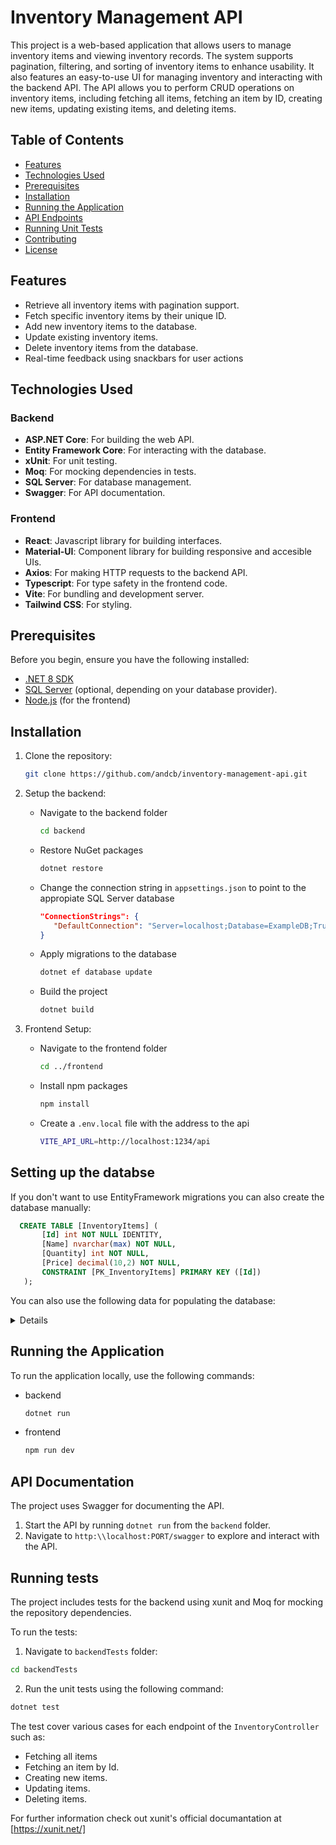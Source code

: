 # Inventory Management API

This project is a web-based application that allows users to manage inventory items and viewing inventory records. The system supports pagination, filtering, and sorting of inventory items to enhance usability. It also features an easy-to-use UI for managing inventory and interacting with the backend API.
The API allows you to perform CRUD operations on inventory items, including fetching all items, fetching an item by ID, creating new items, updating existing items, and deleting items.

## Table of Contents

- [Features](#features)
- [Technologies Used](#technologies-used)
- [Prerequisites](#prerequisites)
- [Installation](#installation)
- [Running the Application](#running-the-application)
- [API Endpoints](#api-endpoints)
- [Running Unit Tests](#running-unit-tests)
- [Contributing](#contributing)
- [License](#license)

## Features

- Retrieve all inventory items with pagination support.
- Fetch specific inventory items by their unique ID.
- Add new inventory items to the database.
- Update existing inventory items.
- Delete inventory items from the database.
- Real-time feedback using snackbars for user actions

## Technologies Used

### Backend

- **ASP.NET Core**: For building the web API.
- **Entity Framework Core**: For interacting with the database.
- **xUnit**: For unit testing.
- **Moq**: For mocking dependencies in tests.
- **SQL Server**: For database management.
- **Swagger**: For API documentation.

### Frontend

- **React**: Javascript library for building interfaces.
- **Material-UI**: Component library for building responsive and accesible UIs.
- **Axios**: For making HTTP requests to the backend API.
- **Typescript**: For type safety in the frontend code.
- **Vite**: For bundling and development server.
- **Tailwind CSS**: For styling.

## Prerequisites

Before you begin, ensure you have the following installed:

- [.NET 8 SDK](https://dotnet.microsoft.com/download/dotnet/8.0)
- [SQL Server](https://www.microsoft.com/en-us/sql-server/sql-server-downloads) (optional, depending on your database provider).
- [Node.js](https://nodejs.org/) (for the frontend)

## Installation

1.  Clone the repository:

    ```bash
    git clone https://github.com/andcb/inventory-management-api.git
    ```

2.  Setup the backend:

    - Navigate to the backend folder

      ```bash
      cd backend
      ```

    - Restore NuGet packages

      ```bash
      dotnet restore
      ```

    - Change the connection string in `appsettings.json` to point to the appropiate SQL Server database

      ```json
      "ConnectionStrings": {
         "DefaultConnection": "Server=localhost;Database=ExampleDB;Trusted_Connection=True;"
      }
      ```

    - Apply migrations to the database

      ```bash
      dotnet ef database update
      ```

    - Build the project

      ```bash
      dotnet build
      ```

3.  Frontend Setup:

    - Navigate to the frontend folder

      ```bash
      cd ../frontend
      ```

    - Install npm packages

      ```bash
      npm install
      ```

    - Create a `.env.local` file with the address to the api

      ```bash
      VITE_API_URL=http://localhost:1234/api
      ```

## Setting up the databse

If you don't want to use EntityFramework migrations you can also create the database manually:

```sql
  CREATE TABLE [InventoryItems] (
       [Id] int NOT NULL IDENTITY,
       [Name] nvarchar(max) NOT NULL,
       [Quantity] int NOT NULL,
       [Price] decimal(10,2) NOT NULL,
       CONSTRAINT [PK_InventoryItems] PRIMARY KEY ([Id])
   );
```

You can also use the following data for populating the database:

<details>

```sql
INSERT INTO [InventoryItems] ([Name], [Quantity], [Price])
VALUES
('Apple MacBook Pro 16"', 50, 2399.99),
('Samsung Galaxy S21', 120, 799.99),
('Sony WH-1000XM4 Headphones', 75, 349.99),
('Dell XPS 13', 80, 1299.99),
('HP Spectre x360', 60, 1399.99),
('Google Pixel 5', 90, 699.99),
('Microsoft Surface Pro 7', 40, 899.99),
('Fitbit Versa 3', 100, 229.99),
('Logitech MX Master 3 Mouse', 110, 99.99),
('Amazon Echo Dot (4th Gen)', 150, 49.99),
('Nikon D3500 Camera', 30, 499.99),
('Canon EOS Rebel T7', 25, 449.99),
('iPad Pro 11"', 65, 799.99),
('Samsung Galaxy Tab S7', 55, 649.99),
('Razer Blade 15 Gaming Laptop', 20, 2499.99),
('Asus ROG Zephyrus G14', 15, 1799.99),
('Bose SoundLink Revolve', 45, 199.99),
('GoPro HERO9 Black', 35, 399.99),
('Anker PowerCore 10000', 200, 29.99),
('Sony A7 III Camera', 10, 1999.99),
('DJI Mavic Air 2', 18, 799.99),
('Oculus Quest 2', 25, 299.99),
('HP Omen 15 Gaming Laptop', 22, 1399.99),
('Apple AirPods Pro', 150, 249.99),
('Microsoft Xbox Series X', 30, 499.99),
('Sony PlayStation 5', 20, 499.99),
('Nintendo Switch', 40, 299.99),
('iPhone 12', 75, 999.99),
('Samsung 970 EVO SSD 1TB', 50, 149.99),
('Western Digital My Passport 2TB', 65, 89.99),
('Seagate Backup Plus 4TB', 45, 99.99),
('Lenovo ThinkPad X1 Carbon', 25, 1699.99),
('Acer Aspire 5', 55, 549.99),
('LG OLED55CXPUA TV', 15, 1399.99),
('Vizio 55-Inch 4K Smart TV', 30, 649.99),
('Samsung Galaxy Buds+', 80, 149.99),
('Bose QuietComfort 35 II', 20, 299.99),
('HP Envy 13', 45, 999.99),
('Apple Watch Series 6', 65, 399.99),
('Fitbit Charge 4', 100, 149.99),
('Roku Streaming Stick 4K', 150, 49.99),
('Google Nest Hub', 70, 99.99),
('Philips Hue White LED Smart Bulb', 200, 14.99),
('Keurig K-Elite Coffee Maker', 50, 129.99),
('Instant Pot Duo 7-in-1', 80, 89.99),
('KitchenAid Stand Mixer', 20, 349.99),
('Nespresso Vertuo Coffee Maker', 30, 199.99),
('Dyson V11 Torque Drive', 25, 599.99),
('Shark Navigator Lift-Away', 45, 199.99),
('iRobot Roomba 675', 35, 299.99),
('Breville Smart Oven', 15, 199.99),
('Cuisinart 14-Cup Food Processor', 18, 199.99),
('Hamilton Beach Slow Cooker', 50, 49.99),
('Vitamix 5200 Blender', 20, 449.99),
('Black+Decker 20V Max Drill', 55, 79.99),
('Makita 18V LXT Circular Saw', 30, 149.99),
('DeWalt 20V Max Lithium-Ion Cordless Combo Kit', 25, 349.99),
('Craftsman 20-Piece Socket Set', 50, 89.99),
('Ryobi 18V Cordless Drill', 40, 99.99),
('Milwaukee M18 Fuel 1/2" Hammer Drill', 22, 199.99),
('Stanley 77-Piece Mechanics Tool Set', 35, 159.99),
('Dremel 4300 Rotary Tool Kit', 30, 199.99),
('Greenworks 20-Inch Cordless Lawn Mower', 18, 349.99),
('Sun Joe Electric Pressure Washer', 20, 159.99),
('Toro 22-Inch Recycler Mower', 25, 299.99),
('Black+Decker Electric Leaf Blower', 40, 99.99),
('Coleman Portable Camping Chair', 100, 39.99),
('REI Co-op Flash 22 Pack', 80, 59.99),
('YETI Rambler 20 oz Tumbler', 150, 29.99),
('LifeStraw Personal Water Filter', 200, 19.99),
('Patagonia Black Hole Duffel Bag', 30, 129.99),
('Columbia Bugaboo II Fleece Interchange Jacket', 25, 89.99),
('The North Face Recon Backpack', 20, 99.99);
```
</details>

## Running the Application

To run the application locally, use the following commands:

- backend
  ```bash
  dotnet run
  ```
- frontend
  ```bash
  npm run dev
  ```

## API Documentation

The project uses Swagger for documenting the API.

1.  Start the API by running `dotnet run` from the `backend` folder.
2.  Navigate to `http:\\localhost:PORT/swagger` to explore and interact with the API.

## Running tests

The project includes tests for the backend using xunit and Moq for mocking the repository dependencies.

To run the tests:

1.  Navigate to `backendTests` folder:

```bash
cd backendTests
```

2.  Run the unit tests using the following command:

```bash
dotnet test
```

The test cover various cases for each endpoint of the `InventoryController` such as:

- Fetching all items
- Fetching an item by Id.
- Creating new items.
- Updating items.
- Deleting items.

For further information check out xunit's official documantation at [https://xunit.net/]
